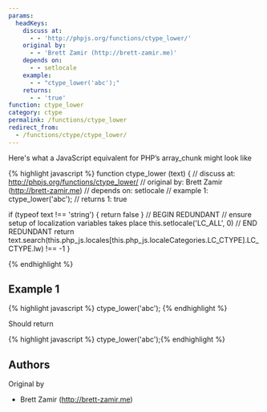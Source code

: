 ```yaml
---
params:
  headKeys:
    discuss at:
      - - 'http://phpjs.org/functions/ctype_lower/'
    original by:
      - - 'Brett Zamir (http://brett-zamir.me)'
    depends on:
      - - setlocale
    example:
      - - "ctype_lower('abc');"
    returns:
      - - 'true'
function: ctype_lower
category: ctype
permalink: /functions/ctype_lower
redirect_from:
  - /functions/ctype/ctype_lower/
---
```


<!-- WARNING! This file is auto generated by `npm run web:inject`, do not edit by hand -->

Here's what a JavaScript equivalent for PHP’s array_chunk might look like

{% highlight javascript %}
function ctype_lower (text) {
  //  discuss at: http://phpjs.org/functions/ctype_lower/
  // original by: Brett Zamir (http://brett-zamir.me)
  //  depends on: setlocale
  //   example 1: ctype_lower('abc');
  //   returns 1: true

  if (typeof text !== 'string') {
    return false
  }
  // BEGIN REDUNDANT
  // ensure setup of localization variables takes place
  this.setlocale('LC_ALL', 0)
  // END REDUNDANT
  return text.search(this.php_js.locales[this.php_js.localeCategories.LC_CTYPE].LC_CTYPE.lw) !== -1
}

{% endhighlight %}

## Example 1

{% highlight javascript %}
ctype_lower('abc');
{% endhighlight %}

Should return

{% highlight javascript %}
ctype_lower('abc');{% endhighlight %}


## Authors


Original by

- Brett Zamir (http://brett-zamir.me)


